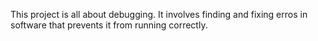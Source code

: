 This project is all about debugging. It involves finding and fixing erros in software that prevents it from running correctly.
